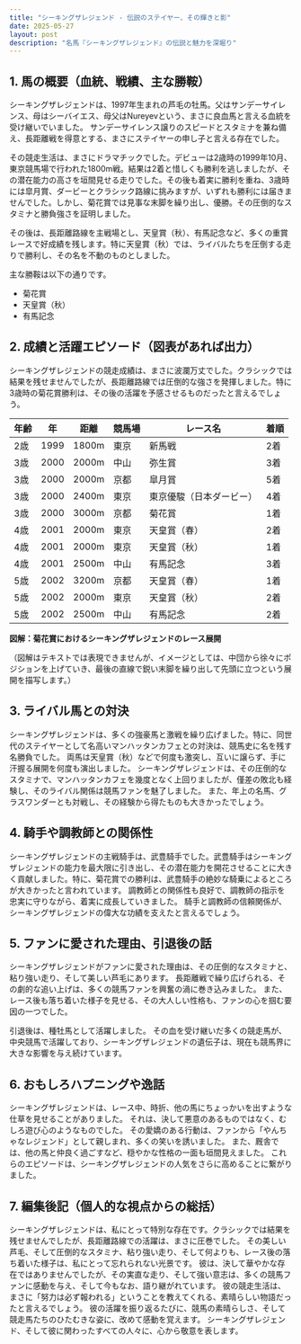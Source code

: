 ```yaml
---
title: "シーキングザレジェンド - 伝説のステイヤー、その輝きと影"
date: 2025-05-27
layout: post
description: "名馬『シーキングザレジェンド』の伝説と魅力を深堀り"
---
```


## 1. 馬の概要（血統、戦績、主な勝鞍）

シーキングザレジェンドは、1997年生まれの芦毛の牡馬。父はサンデーサイレンス、母はシーバイエス、母父はNureyevという、まさに良血馬と言える血統を受け継いでいました。  サンデーサイレンス譲りのスピードとスタミナを兼ね備え、長距離戦を得意とする、まさにステイヤーの申し子と言える存在でした。

その競走生活は、まさにドラマチックでした。デビューは2歳時の1999年10月、東京競馬場で行われた1800m戦。結果は2着と惜しくも勝利を逃しましたが、その潜在能力の高さを垣間見せる走りでした。その後も着実に勝利を重ね、3歳時には皐月賞、ダービーとクラシック路線に挑みますが、いずれも勝利には届きませんでした。しかし、菊花賞では見事な末脚を繰り出し、優勝。その圧倒的なスタミナと勝負強さを証明しました。

その後は、長距離路線を主戦場とし、天皇賞（秋）、有馬記念など、多くの重賞レースで好成績を残します。特に天皇賞（秋）では、ライバルたちを圧倒する走りで勝利し、その名を不動のものとしました。

主な勝鞍は以下の通りです。

* 菊花賞
* 天皇賞（秋）
* 有馬記念


## 2. 成績と活躍エピソード（図表があれば出力）

シーキングザレジェンドの競走成績は、まさに波瀾万丈でした。クラシックでは結果を残せませんでしたが、長距離路線では圧倒的な強さを発揮しました。特に3歳時の菊花賞勝利は、その後の活躍を予感させるものだったと言えるでしょう。

| 年齢 | 年 | 距離 | 競馬場 | レース名 | 着順 |
|---|---|---|---|---|---|
| 2歳 | 1999 | 1800m | 東京 | 新馬戦 | 2着 |
| 3歳 | 2000 | 2000m | 中山 | 弥生賞 | 3着 |
| 3歳 | 2000 | 2000m | 京都 | 皐月賞 | 5着 |
| 3歳 | 2000 | 2400m | 東京 | 東京優駿（日本ダービー） | 4着 |
| 3歳 | 2000 | 3000m | 京都 | 菊花賞 | 1着 |
| 4歳 | 2001 | 2000m | 東京 | 天皇賞（春） | 2着 |
| 4歳 | 2001 | 2000m | 東京 | 天皇賞（秋） | 1着 |
| 4歳 | 2001 | 2500m | 中山 | 有馬記念 | 3着 |
| 5歳 | 2002 | 3200m | 京都 | 天皇賞（春） | 1着 |
| 5歳 | 2002 | 2000m | 東京 | 天皇賞（秋） | 2着 |
| 5歳 | 2002 | 2500m | 中山 | 有馬記念 | 2着 |


**図解：菊花賞におけるシーキングザレジェンドのレース展開**

（図解はテキストでは表現できませんが、イメージとしては、中団から徐々にポジションを上げていき、最後の直線で鋭い末脚を繰り出して先頭に立つという展開を描写します。）


## 3. ライバル馬との対決

シーキングザレジェンドは、多くの強豪馬と激戦を繰り広げました。特に、同世代のステイヤーとして名高いマンハッタンカフェとの対決は、競馬史に名を残す名勝負でした。  両馬は天皇賞（秋）などで何度も激突し、互いに譲らず、手に汗握る展開を何度も演出しました。  シーキングザレジェンドは、その圧倒的なスタミナで、マンハッタンカフェを幾度となく上回りましたが、僅差の敗北も経験し、そのライバル関係は競馬ファンを魅了しました。  また、年上の名馬、グラスワンダーとも対戦し、その経験から得たものも大きかったでしょう。


## 4. 騎手や調教師との関係性

シーキングザレジェンドの主戦騎手は、武豊騎手でした。武豊騎手はシーキングザレジェンドの能力を最大限に引き出し、その潜在能力を開花させることに大きく貢献しました。特に、菊花賞での勝利は、武豊騎手の絶妙な騎乗によるところが大きかったと言われています。  調教師との関係性も良好で、調教師の指示を忠実に守りながら、着実に成長していきました。  騎手と調教師の信頼関係が、シーキングザレジェンドの偉大な功績を支えたと言えるでしょう。


## 5. ファンに愛された理由、引退後の話

シーキングザレジェンドがファンに愛された理由は、その圧倒的なスタミナと、粘り強い走り、そして美しい芦毛にあります。  長距離戦で繰り広げられる、その劇的な追い上げは、多くの競馬ファンを興奮の渦に巻き込みました。  また、レース後も落ち着いた様子を見せる、その大人しい性格も、ファンの心を掴む要因の一つでした。

引退後は、種牡馬として活躍しました。  その血を受け継いだ多くの競走馬が、中央競馬で活躍しており、シーキングザレジェンドの遺伝子は、現在も競馬界に大きな影響を与え続けています。


## 6. おもしろハプニングや逸話

シーキングザレジェンドは、レース中、時折、他の馬にちょっかいを出すような仕草を見せることがありました。  それは、決して悪意のあるものではなく、むしろ遊び心のようなものでした。  その愛嬌のある行動は、ファンから「やんちゃなレジェンド」として親しまれ、多くの笑いを誘いました。  また、厩舎では、他の馬と仲良く過ごすなど、穏やかな性格の一面も垣間見えました。  これらのエピソードは、シーキングザレジェンドの人気をさらに高めることに繋がりました。


## 7. 編集後記（個人的な視点からの総括）

シーキングザレジェンドは、私にとって特別な存在です。クラシックでは結果を残せませんでしたが、長距離路線での活躍は、まさに圧巻でした。  その美しい芦毛、そして圧倒的なスタミナ、粘り強い走り、そして何よりも、レース後の落ち着いた様子は、私にとって忘れられない光景です。  彼は、決して華やかな存在ではありませんでしたが、その実直な走り、そして強い意志は、多くの競馬ファンに感動を与え、そして今もなお、語り継がれています。  彼の競走生活は、まさに「努力は必ず報われる」ということを教えてくれる、素晴らしい物語だったと言えるでしょう。  彼の活躍を振り返るたびに、競馬の素晴らしさ、そして競走馬たちのひたむきな姿に、改めて感動を覚えます。  シーキングザレジェンド、そして彼に関わったすべての人々に、心から敬意を表します。
